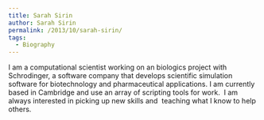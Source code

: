 ```yaml
---
title: Sarah Sirin
author: Sarah Sirin
permalink: /2013/10/sarah-sirin/
tags:
  - Biography
---
```

I am a computational scientist working on an biologics project with Schrodinger, a software company that develops scientific simulation software for biotechnology and pharmaceutical applications. I am currently based in Cambridge and use an array of scripting tools for work.  I am always interested in picking up new skills and  teaching what I know to help others.
